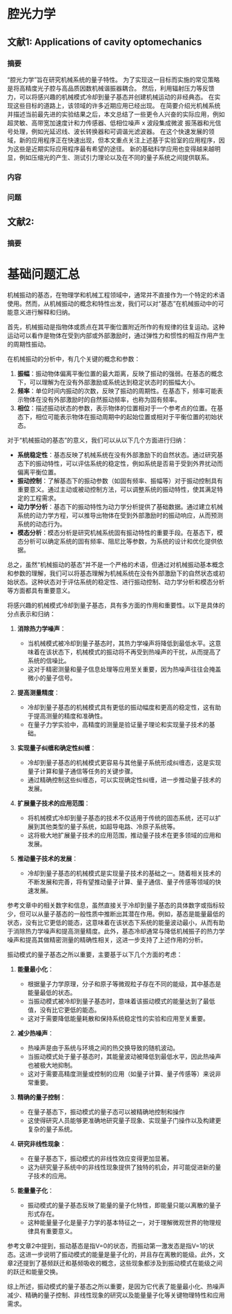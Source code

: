 # 腔光力学
## 文献1: Applications of cavity optomechanics
### 摘要
“腔光力学”旨在研究机械系统的量子特性。 为了实现这一目标而实施的常见策略是将高精度光子腔与高品质因数机械谐振器耦合。 然后，利用辐射压力等反馈力，可以将感兴趣的机械模式冷却到量子基态并创建机械运动的非经典态。 在实现这些目标的道路上，该领域的许多近期应用已经出现。 在简要介绍光机械系统并描述当前最先进的实验结果之后，本文总结了一些更令人兴奋的实际应用，例如超灵敏、高带宽加速度计和力传感器、低相位噪声 x 波段集成微波 振荡器和光信号处理，例如光延迟线、波长转换器和可调谐光滤波器。 在这个快速发展的领域，新的应用程序正在快速出现，但本文重点关注上述基于实验室的应用程序，因为这些是近期实际应用程序最有希望的途径。 新的基础科学应用也变得越来越明显，例如压缩光的产生、测试引力理论以及在不同的量子系统之间提供联系。
### 内容

### 问题

## 文献2: 
### 摘要




# 基础问题汇总
机械振动的基态，在物理学和机械工程领域中，通常并不直接作为一个特定的术语使用。然而，从机械振动的概念和特性出发，我们可以对“基态”在机械振动中的可能意义进行解释和归纳。

首先，机械振动是指物体或质点在其平衡位置附近所作的有规律的往复运动。这种运动可以看作是物体在受到内部或外部激励时，通过弹性力和惯性的相互作用产生的周期性振动。

在机械振动的分析中，有几个关键的概念和参数：

1. **振幅**：振动物体偏离平衡位置的最大距离，反映了振动的强弱。在基态的概念下，可以理解为在没有外部激励或系统达到稳定状态时的振幅大小。
2. **频率**：单位时间内振动的次数，反映了振动的周期性。在基态下，频率可能表示物体在没有外部激励时的自然振动频率，也称为固有频率。
3. **相位**：描述振动状态的参数，表示物体的位置相对于一个参考点的位置。在基态下，相位可能表示物体在振动周期中的起始位置或相对于平衡位置的初始状态。

对于“机械振动的基态”的意义，我们可以从以下几个方面进行归纳：

* **系统稳定性**：基态反映了机械系统在没有外部激励下的自然状态。通过研究基态下的振动特性，可以评估系统的稳定性，例如系统是否易于受到外界扰动而偏离平衡位置。
* **振动控制**：了解基态下的振动参数（如固有频率、振幅等）对于振动控制具有重要意义。通过主动或被动控制方法，可以调整系统的振动特性，使其满足特定的工程需求。
* **动力学分析**：基态下的振动特性为动力学分析提供了基础数据。通过建立机械系统的动力学方程，可以推导出物体在受到外部激励时的振动响应，从而预测系统的动态行为。
* **模态分析**：模态分析是研究机械系统固有振动特性的重要手段。在基态下，模态分析可以确定系统的固有频率、阻尼比等参数，为系统的设计和优化提供依据。

总之，虽然“机械振动的基态”并不是一个严格的术语，但通过对机械振动基本概念和参数的理解，我们可以将基态理解为机械系统在没有外部激励下的自然状态或初始状态。这种状态对于评估系统的稳定性、进行振动控制、动力学分析和模态分析等方面都具有重要意义。


将感兴趣的机械模式冷却到量子基态，具有多方面的作用和重要性。以下是具体的分点表示和归纳：

1. **消除热力学噪声**：
   - 当机械模式被冷却到量子基态时，其热力学噪声将降低到最低水平。这意味着在该状态下，机械模式的振动将不再受到热噪声的干扰，从而提高了系统的信噪比。
   - 这对于精密测量和量子信息处理等应用至关重要，因为热噪声往往会掩盖微小的量子信号。

2. **提高测量精度**：
   - 冷却到量子基态的机械模式具有更低的振动幅度和更高的稳定性，这有助于提高测量的精度和准确性。
   - 在量子力学实验中，高精度的测量是验证量子理论和实现量子技术的基础。

3. **实现量子纠缠和确定性纠缠**：
   - 冷却到量子基态的机械模式更容易与其他量子系统形成纠缠态，这是实现量子计算和量子通信等任务的关键步骤。
   - 通过精确控制这些纠缠态，可以实现确定性纠缠，进一步推动量子技术的发展。

4. **扩展量子技术的应用范围**：
   - 将机械模式冷却到量子基态的技术不仅适用于传统的固态系统，还可以扩展到其他类型的量子系统，如超导电路、冷原子系统等。
   - 这将极大地扩展量子技术的应用范围，推动量子技术在更多领域的应用和发展。

5. **推动量子技术的发展**：
   - 冷却到量子基态的机械模式是实现量子技术的基础之一。随着相关技术的不断发展和完善，将有望推动量子计算、量子通信、量子传感等领域的快速发展。

参考文章中的相关数字和信息，虽然直接关于冷却到量子基态的具体数字或指标较少，但可以从量子基态的一般性质中推断出其潜在作用。例如，基态是能量最低的状态，没有比它更低的能态，这意味着在该状态下系统的能量波动最小，从而有助于消除热力学噪声和提高测量精度。此外，基态冷却通常与降低机械振子的热力学噪声和提高其做精密测量的精确性相关，这进一步支持了上述作用的分析。

振动模式的量子基态之所以重要，主要基于以下几个方面的考虑：

1. **能量最小化**：
   - 根据量子力学原理，分子和原子等微观粒子存在不同的能级，其中基态是能量最低的状态。
   - 当振动模式被冷却到量子基态时，意味着该振动模式的能量达到了最低值，没有比它更低的能态。
   - 这对于需要降低能量耗散和保持系统稳定性的实验和应用至关重要。

2. **减少热噪声**：
   - 热噪声是由于系统与环境之间的热交换导致的随机波动。
   - 当振动模式处于量子基态时，其能量波动被降低到最低水平，因此热噪声也被极大地抑制。
   - 这对于需要高精度测量或控制的应用（如量子计算、量子传感等）来说非常重要。

3. **精确的量子控制**：
   - 在量子基态下，振动模式的量子态可以被精确地控制和操作
   - 这使得研究人员能够更准确地研究量子现象、实现量子门操作以及构建更复杂的量子系统。

4. **研究非线性现象**：
   - 在量子基态下，振动模式的非线性效应变得更加显著。
   - 这为研究量子系统中的非线性现象提供了独特的机会，并可能促进新的量子技术的应用。

5. **能量量子化**：
   - 振动模式的量子基态反映了能量的量子化特性，即能量只能以离散的量子形式存在。
   - 这种能量量子化是量子力学的基本特征之一，对于理解微观世界的物理规律具有重要意义。

参考文章2中提到，振动基态是指V=0的状态，而振动第一激发态是指V=1的状态。这进一步说明了振动模式的能量是量子化的，并且存在离散的能级。此外，文章2还提到了基频跃迁和基频吸收的概念，这些现象都涉及到振动模式在能级之间的跃迁和能量交换。

综上所述，振动模式的量子基态之所以重要，是因为它代表了能量最小化、热噪声减少、精确的量子控制、非线性现象的研究以及能量量子化等关键物理特性和应用需求。






<!--stackedit_data:
eyJoaXN0b3J5IjpbLTEwMzAyOTY0ODVdfQ==
-->
